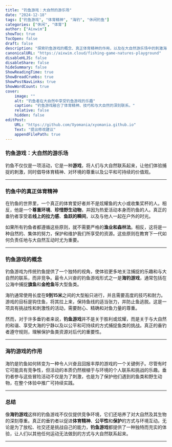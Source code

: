 ```yaml
---
title: "钓鱼游戏：大自然的游乐场"
date: "2024-12-18"
tags: ["钓鱼游戏", "体育精神", "海钓", "休闲钓鱼"]
categories: ["休闲", "体育"]
author: ["Aixwim"]
showToc: true
TocOpen: false
draft: false
description: "探索钓鱼游戏的概念、真正体育精神的作用，以及在大自然游乐场中的刺激海钓世界。"
canonicalURL: "https://aixwim.cloud/fishing-game-natures-playground"
disableHLJS: false
disableShare: false
hideSummary: false
ShowReadingTime: true
ShowBreadCrumbs: true
ShowPostNavLinks: true
ShowWordCount: true
cover:
    image: ""
    alt: "钓鱼者在大自然中享受钓鱼游戏的乐趣"
    caption: "钓鱼游戏融合了体育精神、技巧和与大自然的深刻联系。"
    relative: false
    hidden: false
editPost:
    URL: "https://github.com/Xyomania/xyomania.github.io"
    Text: "提出修改建议"
    appendFilePath: true
---
```


### 钓鱼游戏：大自然的游乐场

钓鱼不仅仅是一项活动，它是一种**游戏**，将人们与大自然联系起来，让他们体验捕捉的刺激，同时倡导体育精神、对环境的尊重以及公平和可持续的价值观。

---

### 钓鱼中的真正体育精神

在钓鱼的世界里，一个真正的体育爱好者并不是炫耀鱼的大小或收集奖杯的人。相反，他是一个**尊重环境**、**珍惜野生动物**，并因为热爱活动本身而钓鱼的人。真正的垂钓者享受着**线上的拉力感**、**鱼跃的瞬间**，以及与他人一起在户外的时光。

如果所有钓鱼者都遵循这些原则，就不需要严格的**渔业和森林法**。相反，这将是一种自然的、集体的努力，保护和维护我们所享受的资源。这些原则在教育下一代如何负责任地与大自然互动时尤为重要。

---

### 钓鱼游戏的概念

钓鱼游戏为传统钓鱼提供了一个独特的视角，使体验更多地关注捕捉的乐趣和与大自然的联系，而非竞争。最令人兴奋的钓鱼游戏形式之一是**海钓游戏**，通常包括在公海中捕捉**旗鱼**和**金枪鱼**等大型鱼类。

海钓通常使用长度在**9到15米**之间的大型船只进行，并且需要高度的技巧和耐力。游戏的目标是钩住鱼，将其拉上来，保持鱼线的适当张力，并防止鱼逃脱。这是一项具有挑战性和刺激性的活动，需要耐心、精确和对鱼力量的尊重。

然而，对于许多垂钓者来说，**钓鱼游戏**并不是关于胜利或炫耀，而是关于与大自然的和谐、享受大海的宁静以及以公平和可持续的方式捕捉鱼类的挑战。真正的垂钓者遵守规则，理解保护鱼类资源对后代的重要性。

---

### 海钓游戏的作用

海钓是钓鱼如何转变为一种令人兴奋且回报丰厚的游戏的一个关键例子。尽管有时它可能具有竞争性，但活动的本质仍然根植于与环境的个人联系和挑战的乐趣。垂钓者参与这些冒险活动不仅是为了刺激，也是为了保护他们遇到的鱼类和野生动物，在整个体验中推广可持续实践。

---

### 总结

像**海钓游戏**这样的钓鱼游戏不仅仅提供竞争环境，它们还培养了对大自然及其生物的深刻尊重。真正的垂钓者以促进**体育精神**、**公平性**和**保护**的方式与环境互动。无论是为了放松、社交还是挑战自己的能力，**钓鱼游戏**都提供了一种独特而充实的体验，让人们以其他任何运动无法做到的方式与大自然联系起来。

---
